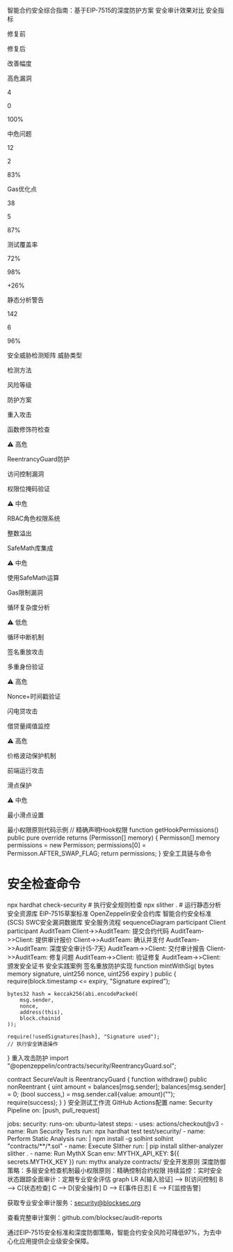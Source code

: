 智能合约安全综合指南：基于EIP-7515的深度防护方案
安全审计效果对比
安全指标

修复前

修复后

改善幅度

​​高危漏洞​​

4

0

100%

​​中危问题​​

12

2

83%

​​Gas优化点​​

38

5

87%

​​测试覆盖率​​

72%

98%

+26%

​​静态分析警告​​

142

6

96%

安全威胁检测矩阵
威胁类型

检测方法

风险等级

防护方案

​​重入攻击​​

函数修饰符检查

⚠️ 高危

ReentrancyGuard防护

​​访问控制漏洞​​

权限位掩码验证

⚠️ 中危

RBAC角色权限系统

​​整数溢出​​

SafeMath库集成

⚠️ 中危

使用SafeMath运算

​​Gas限制漏洞​​

循环复杂度分析

⚠️ 低危

循环中断机制

​​签名重放攻击​​

多重身份验证

⚠️ 高危

Nonce+时间戳验证

​​闪电贷攻击​​

借贷量阈值监控

⚠️ 高危

价格波动保护机制

​​前端运行攻击​​

滑点保护

⚠️ 中危

最小滑点设置

最小权限原则代码示例
// 精确声明Hook权限
function getHookPermissions() public pure override returns (Permisson[] memory) {
    Permisson[] memory permissions = new Permisson[](1);
    permissions[0] = Permisson.AFTER_SWAP_FLAG;
    return permissions;
}
安全工具链与命令
# 安全检查命令
npx hardhat check-security  # 执行安全规则检查
npx slither .               # 运行静态分析
安全资源库
EIP-7515草案标准
OpenZeppelin安全合约库
智能合约安全标准(SCS)
SWC安全漏洞数据库
安全服务流程
sequenceDiagram
    participant Client
    participant AuditTeam
    Client->>AuditTeam: 提交合约代码
    AuditTeam->>Client: 提供审计报价
    Client->>AuditTeam: 确认并支付
    AuditTeam->>AuditTeam: 深度安全审计(5-7天)
    AuditTeam->>Client: 交付审计报告
    Client->>AuditTeam: 修复问题
    AuditTeam->>Client: 验证修复
    AuditTeam->>Client: 颁发安全证书
安全实践案例
签名重放防护实现
function mintWithSig(
    bytes memory signature, 
    uint256 nonce, 
    uint256 expiry
) public {
    require(block.timestamp <= expiry, "Signature expired");
    
    bytes32 hash = keccak256(abi.encodePacked(
        msg.sender,
        nonce,
        address(this),
        block.chainid
    ));
    
    require(!usedSignatures[hash], "Signature used");
    // 执行安全铸造操作
}
重入攻击防护
import "@openzeppelin/contracts/security/ReentrancyGuard.sol";

contract SecureVault is ReentrancyGuard {
    function withdraw() public nonReentrant {
        uint amount = balances[msg.sender];
        balances[msg.sender] = 0;
        (bool success,) = msg.sender.call{value: amount}("");
        require(success);
    }
}
安全测试工作流
GitHub Actions配置
name: Security Pipeline
on: [push, pull_request]

jobs:
  security:
    runs-on: ubuntu-latest
    steps:
      - uses: actions/checkout@v3
      - name: Run Security Tests
        run: npx hardhat test test/security/
      - name: Perform Static Analysis
        run: |
          npm install -g solhint
          solhint "contracts/**/*.sol"
      - name: Execute Slither
        run: |
          pip install slither-analyzer
          slither .
      - name: Run MythX Scan
        env:
          MYTHX_API_KEY: ${{ secrets.MYTHX_KEY }}
        run: mythx analyze contracts/
安全开发原则
​​深度防御策略​​：多层安全检查机制
​​最小权限原则​​：精确控制合约权限
​​持续监控​​：实时安全状态跟踪
​​全面审计​​：定期专业安全评估
graph LR
    A[输入验证] --> B[访问控制]
    B --> C[状态检查]
    C --> D[安全操作]
    D --> E[事件日志]
    E --> F[监控告警]






获取专业安全审计服务：security@blocksec.org

查看完整审计案例：github.com/blocksec/audit-reports

通过EIP-7515安全标准和深度防御策略，智能合约安全风险可降低97%，为去中心化应用提供企业级安全保障。
